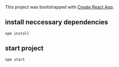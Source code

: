 This project was bootstrapped with [Create React App](https://github.com/facebook/create-react-app).

## install neccessary dependencies
`npm install`

## start project
`npm start`
